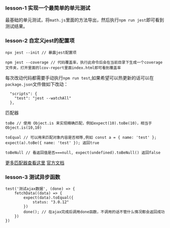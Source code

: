 ### lesson-1 实现一个最简单的单元测试

最基础的单元测试，将`math.js`里面的方法导出，然后执行`npm run jest`即可看到测试结果。

### lesson-2 自定义jest的配置项

```
npx jest --init // 暴露jest配置项

npm jest --coverage // 代码覆盖率，执行此命令后会在当前目录下生成一个coverage文件夹，打开里面的lcov-report里面index.html即可看到覆盖率
```

每次改动代码都需要手动执行`npm run test`,如果希望可以热更新的话可以在`package.json`文件做如下改动：
```
  "scripts": {
    "test": "jest --watchAll"
  },
```

匹配器

```
toBe // 使用 Object.is 来实现精确匹配，例如expect(10).toBe(10)，相当于Object.is(10,10)

toEqual // 可以用来匹配对象内容是否相等,例如 const a = { name: 'test' }; expect(a).toBe({ name: 'test' }); 返回true

toBeNull // 看返回值是否===null, expect(undefined).toBeNull() 返回false
```
[更多匹配器查看这里](https://www.jianshu.com/p/ef520f3aba00)
[官方文档](https://jestjs.io/docs/en/expect)

### lesson-3 测试异步函数

```
test('测试ajax数据', (done) => {
    fetchData((data) => {
        expect(data).toEqual({
            status: "3.0.12"
        })
        done(); // 在ajax完成后调用done函数，不调用的话不管什么情况都会返回成功
    })
})
```